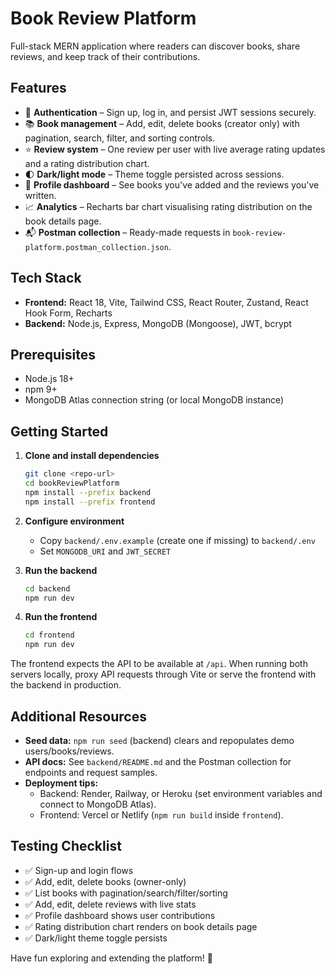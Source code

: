 # Book Review Platform

Full-stack MERN application where readers can discover books, share reviews, and keep track of their contributions.

## Features

- 🔐 **Authentication** – Sign up, log in, and persist JWT sessions securely.
- 📚 **Book management** – Add, edit, delete books (creator only) with pagination, search, filter, and sorting controls.
- ⭐ **Review system** – One review per user with live average rating updates and a rating distribution chart.
- 🌓 **Dark/light mode** – Theme toggle persisted across sessions.
- 👤 **Profile dashboard** – See books you've added and the reviews you've written.
- 📈 **Analytics** – Recharts bar chart visualising rating distribution on the book details page.
- 📬 **Postman collection** – Ready-made requests in `book-review-platform.postman_collection.json`.

## Tech Stack

- **Frontend:** React 18, Vite, Tailwind CSS, React Router, Zustand, React Hook Form, Recharts
- **Backend:** Node.js, Express, MongoDB (Mongoose), JWT, bcrypt

## Prerequisites

- Node.js 18+
- npm 9+
- MongoDB Atlas connection string (or local MongoDB instance)

## Getting Started

1. **Clone and install dependencies**
   ```bash
   git clone <repo-url>
   cd bookReviewPlatform
   npm install --prefix backend
   npm install --prefix frontend
   ```
2. **Configure environment**

   - Copy `backend/.env.example` (create one if missing) to `backend/.env`
   - Set `MONGODB_URI` and `JWT_SECRET`

3. **Run the backend**

   ```bash
   cd backend
   npm run dev
   ```

4. **Run the frontend**
   ```bash
   cd frontend
   npm run dev
   ```

The frontend expects the API to be available at `/api`. When running both servers locally, proxy API requests through Vite or serve the frontend with the backend in production.

## Additional Resources

- **Seed data:** `npm run seed` (backend) clears and repopulates demo users/books/reviews.
- **API docs:** See `backend/README.md` and the Postman collection for endpoints and request samples.
- **Deployment tips:**
  - Backend: Render, Railway, or Heroku (set environment variables and connect to MongoDB Atlas).
  - Frontend: Vercel or Netlify (`npm run build` inside `frontend`).

## Testing Checklist

- ✅ Sign-up and login flows
- ✅ Add, edit, delete books (owner-only)
- ✅ List books with pagination/search/filter/sorting
- ✅ Add, edit, delete reviews with live stats
- ✅ Profile dashboard shows user contributions
- ✅ Rating distribution chart renders on book details page
- ✅ Dark/light theme toggle persists

Have fun exploring and extending the platform! 🎉
